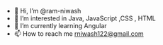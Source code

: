 - 👋 Hi, I’m @ram-niwash
- 👀 I’m interested in Java, JavaScript ,CSS , HTML 
- 🌱 I’m currently learning Angular 
- 📫 How to reach me rniwash122@gmail.com

